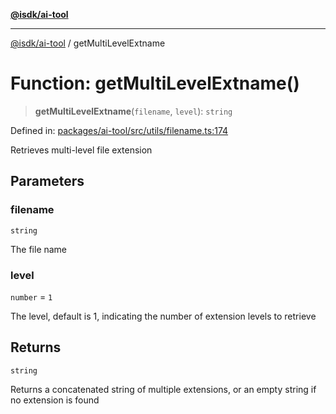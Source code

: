 [**@isdk/ai-tool**](../README.md)

***

[@isdk/ai-tool](../globals.md) / getMultiLevelExtname

# Function: getMultiLevelExtname()

> **getMultiLevelExtname**(`filename`, `level`): `string`

Defined in: [packages/ai-tool/src/utils/filename.ts:174](https://github.com/isdk/ai-tool.js/blob/077730e62e6c723611b64a587e36b69766741af4/src/utils/filename.ts#L174)

Retrieves multi-level file extension

## Parameters

### filename

`string`

The file name

### level

`number` = `1`

The level, default is 1, indicating the number of extension levels to retrieve

## Returns

`string`

Returns a concatenated string of multiple extensions, or an empty string if no extension is found
